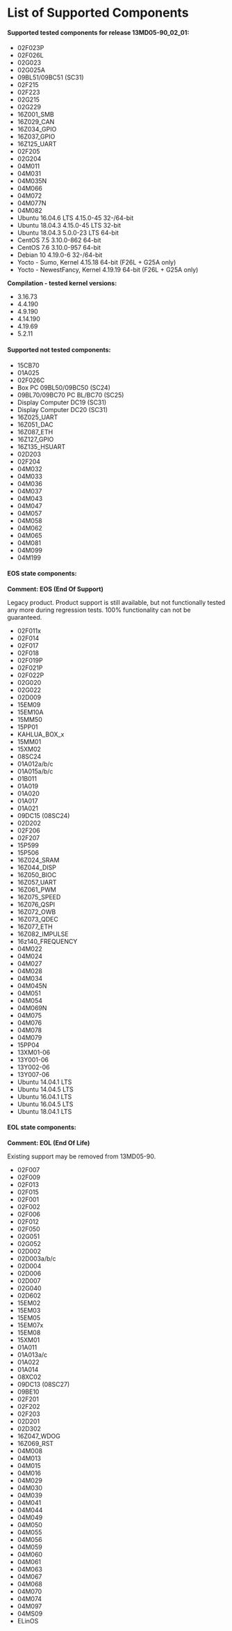 # **List of Supported Components**
#### Supported tested components for release 13MD05-90_02_01:
- 02F023P
- 02F026L
- 02G023
- 02G025A
- 09BL51/09BC51 (SC31)
- 02F215
- 02F223
- 02G215
- 02G229
- 16Z001_SMB
- 16Z029_CAN
- 16Z034_GPIO
- 16Z037_GPIO
- 16Z125_UART
- 02F205
- 02G204
- 04M011
- 04M031
- 04M035N
- 04M066
- 04M072
- 04M077N
- 04M082
- Ubuntu 16.04.6 LTS 4.15.0-45 32-/64-bit
- Ubuntu 18.04.3 4.15.0-45 LTS 32-bit
- Ubuntu 18.04.3 5.0.0-23 LTS 64-bit
- CentOS 7.5 3.10.0-862 64-bit
- CentOS 7.6 3.10.0-957 64-bit
- Debian 10 4.19.0-6 32-/64-bit
- Yocto - Sumo, Kernel 4.15.18 64-bit (F26L + G25A only)
- Yocto - NewestFancy, Kernel 4.19.19 64-bit (F26L + G25A only)

**Compilation - tested kernel versions:**
- 3.16.73
- 4.4.190
- 4.9.190
- 4.14.190
- 4.19.69
- 5.2.11

#### Supported not tested components:
- 15CB70
- 01A025
- 02F026C
- Box PC 09BL50/09BC50 (SC24)
- 09BL70/09BC70 PC BL/BC70 (SC25)
- Display Computer DC19 (SC31)
- Display Computer DC20 (SC31)
- 16Z025_UART
- 16Z051_DAC
- 16Z087_ETH
- 16Z127_GPIO
- 16Z135_HSUART
- 02D203
- 02F204
- 04M032
- 04M033
- 04M036
- 04M037
- 04M043
- 04M047
- 04M057
- 04M058
- 04M062
- 04M065
- 04M081
- 04M099
- 04M199

#### EOS state components:
**Comment:   EOS  (End  Of  Support)**

Legacy  product.  Product  support  is  still available, but not functionally tested any more during regression tests.
100% functionality can not be guaranteed.

- 02F011x
- 02F014
- 02F017
- 02F018
- 02F019P
- 02F021P
- 02F022P
- 02G020
- 02G022
- 02D009
- 15EM09
- 15EM10A
- 15MM50
- 15PP01
- KAHLUA_BOX_x
- 15MM01
- 15XM02
- 08SC24
- 01A012a/b/c
- 01A015a/b/c
- 01B011
- 01A019
- 01A020
- 01A017
- 01A021
- 09DC15 (08SC24)
- 02D202
- 02F206
- 02F207
- 15P599
- 15P506
- 16Z024_SRAM
- 16Z044_DISP
- 16Z050_BIOC
- 16Z057_UART
- 16Z061_PWM
- 16Z075_SPEED
- 16Z076_QSPI
- 16Z072_OWB
- 16Z073_QDEC
- 16Z077_ETH
- 16Z082_IMPULSE
- 16z140_FREQUENCY
- 04M022
- 04M024
- 04M027
- 04M028
- 04M034
- 04M045N
- 04M051
- 04M054
- 04M069N
- 04M075
- 04M076
- 04M078
- 04M079
- 15PP04
- 13XM01-06
- 13Y001-06
- 13Y002-06
- 13Y007-06
- Ubuntu 14.04.1 LTS
- Ubuntu 14.04.5 LTS
- Ubuntu 16.04.1 LTS
- Ubuntu 16.04.5 LTS
- Ubuntu 18.04.1 LTS

#### EOL state components:
**Comment:   EOL (End Of Life)**

Existing support may be removed from 13MD05-90.

- 02F007
- 02F009
- 02F013
- 02F015
- 02F001
- 02F002
- 02F006
- 02F012
- 02F050
- 02G051
- 02G052
- 02D002
- 02D003a/b/c
- 02D004
- 02D006
- 02D007
- 02G040
- 02D602
- 15EM02
- 15EM03
- 15EM05
- 15EM07x
- 15EM08
- 15XM01
- 01A011
- 01A013a/c
- 01A022
- 01A014
- 08XC02
- 09DC13 (08SC27)
- 09BE10
- 02F201
- 02F202
- 02F203
- 02D201
- 02D302
- 16Z047_WDOG
- 16Z069_RST
- 04M008
- 04M013
- 04M015
- 04M016
- 04M029
- 04M030
- 04M039
- 04M041
- 04M044
- 04M049
- 04M050
- 04M055
- 04M056
- 04M059
- 04M060
- 04M061
- 04M063
- 04M067
- 04M068
- 04M070
- 04M074
- 04M097
- 04MS09
- ELinOS
